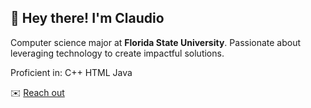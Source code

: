 <body>
    <div class="bio-container">
        <h2>👋 Hey there! I'm Claudio</h2>
        <p>
            Computer science major at <strong>Florida State University</strong>.
            Passionate about leveraging technology to create impactful solutions.
        </p>
        <p>
            Proficient in:
            <span class="skills">C++</span>
            <span class="skills">HTML</span>
            <span class="skills">Java</span>
        </p>
        <p>
            ✉️ <a href="mailto:claudioflorio1@hotmail.com" class="contact">Reach out</a>
        </p>
    </div>
</body>
</html>
